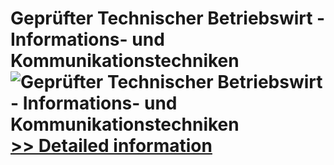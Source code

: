 # Geprüfter Technischer Betriebswirt - Informations- und Kommunikationstechniken<br />![Geprüfter Technischer Betriebswirt - Informations- und Kommunikationstechniken](https://mycommerce.akamaized.net/api/pimages/P300381623/BIG/300381623.JPG)<br />[>> Detailed information](https://secure.shareit.com/shareit/product.html?productid=300381623&affiliateid=200057808)